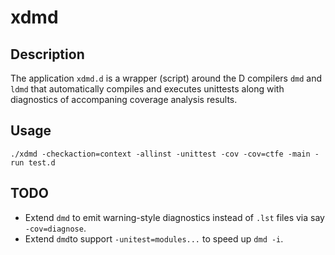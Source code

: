 # xdmd

## Description
The application `xdmd.d` is a wrapper (script) around the D compilers `dmd` and
`ldmd` that automatically compiles and executes unittests along with diagnostics
of accompaning coverage analysis results.

## Usage

`./xdmd -checkaction=context -allinst -unittest -cov -cov=ctfe -main -run test.d`

## TODO
- Extend `dmd` to emit warning-style diagnostics instead of `.lst` files via say
  `-cov=diagnose`.
- Extend `dmd`to support `-unitest=modules...` to speed up `dmd -i`.
